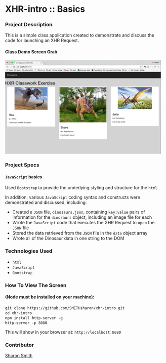 # XHR-intro :: Basics

### Project Description 
This is a simple class application created to demonstrate and discuss the code for launching an XHR Request.


#### Class Demo Screen Grab
![Class Demo Screen Grab](https://raw.githubusercontent.com/SMITHsharon/xhr-intro/screen/screen/XHR%20Intro%20Screen%20Grab.png)


### Project Specs
#### `JavaScript` basics
Used `Bootstrap` to provide the underlying styling and structure for the `html`. 

In addition, various `JavaScript` coding syntax and constructs were demonstrated and discussed, including:
- Created a `JSON` file, `dinosaurs.json`, containing `key:value` pairs of information for the `dinosaurs` object, including an image file for each
- Wrote the `JavaScript` code that executes the XHR Request to `open` the `JSON` file
- Stored the data retrieved from the `JSON` file in the `data` object array
- Wrote all of the Dinosaur data in one string to the DOM


### Technologies Used
- `html`
- `JavaScript`
- `Bootstrap`


### How To View The Screen 
#### (Node must be installed on your machine):
```
git clone https://github.com/SMITHsharon/xhr-intro.git
cd xhr-intro
npm install http-server -g
http-server -p 8080
```

This will show in your browser at: `http://localhost:8080`


### Contributor
[Sharon Smith](https://github.com/SMITHsharon)
